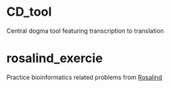 # CD_tool
Central dogma tool featuring transcription to translation

# rosalind_exercie
Practice bioinformatics related problems from [Rosalind](https://rosalind.info/problems/list-view/)
